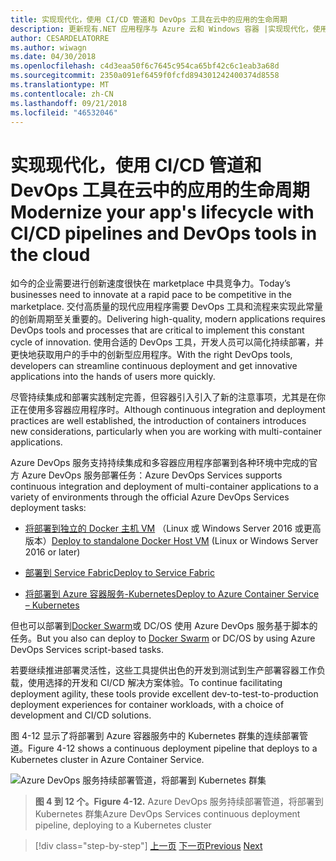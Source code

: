 ```yaml
---
title: 实现现代化，使用 CI/CD 管道和 DevOps 工具在云中的应用的生命周期
description: 更新现有.NET 应用程序与 Azure 云和 Windows 容器 |实现现代化，使用 CI/CD 管道和 DevOps 工具在云中的应用的生命周期
author: CESARDELATORRE
ms.author: wiwagn
ms.date: 04/30/2018
ms.openlocfilehash: c4d3eaa50f6c7645c954ca65bf42c6c1eab3a68d
ms.sourcegitcommit: 2350a091ef6459f0fcfd894301242400374d8558
ms.translationtype: MT
ms.contentlocale: zh-CN
ms.lasthandoff: 09/21/2018
ms.locfileid: "46532046"
---
```

# <a name="modernize-your-apps-lifecycle-with-cicd-pipelines-and-devops-tools-in-the-cloud"></a><span data-ttu-id="142f6-103">实现现代化，使用 CI/CD 管道和 DevOps 工具在云中的应用的生命周期</span><span class="sxs-lookup"><span data-stu-id="142f6-103">Modernize your app's lifecycle with CI/CD pipelines and DevOps tools in the cloud</span></span>

<span data-ttu-id="142f6-104">如今的企业需要进行创新速度很快在 marketplace 中具竞争力。</span><span class="sxs-lookup"><span data-stu-id="142f6-104">Today’s businesses need to innovate at a rapid pace to be competitive in the marketplace.</span></span> <span data-ttu-id="142f6-105">交付高质量的现代应用程序需要 DevOps 工具和流程来实现此常量的创新周期至关重要的。</span><span class="sxs-lookup"><span data-stu-id="142f6-105">Delivering high-quality, modern applications requires DevOps tools and processes that are critical to implement this constant cycle of innovation.</span></span> <span data-ttu-id="142f6-106">使用合适的 DevOps 工具，开发人员可以简化持续部署，并更快地获取用户的手中的创新型应用程序。</span><span class="sxs-lookup"><span data-stu-id="142f6-106">With the right DevOps tools, developers can streamline continuous deployment and get innovative applications into the hands of users more quickly.</span></span>

<span data-ttu-id="142f6-107">尽管持续集成和部署实践制定完善，但容器引入引入了新的注意事项，尤其是在你正在使用多容器应用程序时。</span><span class="sxs-lookup"><span data-stu-id="142f6-107">Although continuous integration and deployment practices are well established, the introduction of containers introduces new considerations, particularly when you are working with multi-container applications.</span></span>

<span data-ttu-id="142f6-108">Azure DevOps 服务支持持续集成和多容器应用程序部署到各种环境中完成的官方 Azure DevOps 服务部署任务：</span><span class="sxs-lookup"><span data-stu-id="142f6-108">Azure DevOps Services supports continuous integration and deployment of multi-container applications to a variety of environments through the official Azure DevOps Services deployment tasks:</span></span>

-   <span data-ttu-id="142f6-109">[将部署到独立的 Docker 主机 VM](https://docs.microsoft.com/azure/devops/build-release/apps/cd/deploy-docker-windowsvm) （Linux 或 Windows Server 2016 或更高版本）</span><span class="sxs-lookup"><span data-stu-id="142f6-109">[Deploy to standalone Docker Host VM](https://docs.microsoft.com/azure/devops/build-release/apps/cd/deploy-docker-windowsvm) (Linux or Windows Server 2016 or later)</span></span>

-   [<span data-ttu-id="142f6-110">部署到 Service Fabric</span><span class="sxs-lookup"><span data-stu-id="142f6-110">Deploy to Service Fabric</span></span>](https://docs.microsoft.com/azure/service-fabric/service-fabric-tutorial-deploy-app-with-cicd-vsts)

-   [<span data-ttu-id="142f6-111">将部署到 Azure 容器服务-Kubernetes</span><span class="sxs-lookup"><span data-stu-id="142f6-111">Deploy to Azure Container Service – Kubernetes</span></span>](https://docs.microsoft.com/azure/devops/build-release/apps/cd/azure/deploy-container-kubernetes)

<span data-ttu-id="142f6-112">但也可以部署到[Docker Swarm](https://blogs.msdn.microsoft.com/jcorioland/2016/11/29/full-ci-cd-pipeline-to-deploy-multi-containers-application-on-azure-container-service-docker-swarm-using-visual-studio-team-services/)或 DC/OS 使用 Azure DevOps 服务基于脚本的任务。</span><span class="sxs-lookup"><span data-stu-id="142f6-112">But you also can deploy to [Docker Swarm](https://blogs.msdn.microsoft.com/jcorioland/2016/11/29/full-ci-cd-pipeline-to-deploy-multi-containers-application-on-azure-container-service-docker-swarm-using-visual-studio-team-services/) or DC/OS by using Azure DevOps Services script-based tasks.</span></span>

<span data-ttu-id="142f6-113">若要继续推进部署灵活性，这些工具提供出色的开发到测试到生产部署容器工作负载，使用选择的开发和 CI/CD 解决方案体验。</span><span class="sxs-lookup"><span data-stu-id="142f6-113">To continue facilitating deployment agility, these tools provide excellent dev-to-test-to-production deployment experiences for container workloads, with a choice of development and CI/CD solutions.</span></span>

<span data-ttu-id="142f6-114">图 4-12 显示了将部署到 Azure 容器服务中的 Kubernetes 群集的连续部署管道。</span><span class="sxs-lookup"><span data-stu-id="142f6-114">Figure 4-12 shows a continuous deployment pipeline that deploys to a Kubernetes cluster in Azure Container Service.</span></span>

![Azure DevOps 服务持续部署管道，将部署到 Kubernetes 群集](./media/image12.png)

> <span data-ttu-id="142f6-116">**图 4 到 12 个。**</span><span class="sxs-lookup"><span data-stu-id="142f6-116">**Figure 4-12.**</span></span> <span data-ttu-id="142f6-117">Azure DevOps 服务持续部署管道，将部署到 Kubernetes 群集</span><span class="sxs-lookup"><span data-stu-id="142f6-117">Azure DevOps Services continuous deployment pipeline, deploying to a Kubernetes cluster</span></span>

>[!div class="step-by-step"]
<span data-ttu-id="142f6-118">[上一页](modernize-your-apps-with-monitoring-and-telemetry.md)
[下一页](migrate-to-hybrid-cloud-scenarios.md)</span><span class="sxs-lookup"><span data-stu-id="142f6-118">[Previous](modernize-your-apps-with-monitoring-and-telemetry.md)
[Next](migrate-to-hybrid-cloud-scenarios.md)</span></span>
